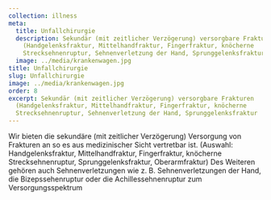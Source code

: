 ```yaml
---
collection: illness
meta:
  title: Unfallchirurgie
  description: Sekundär (mit zeitlicher Verzögerung) versorgbare Frakturen
    (Handgelenksfraktur, Mittelhandfraktur, Fingerfraktur, knöcherne
    Strecksehnenruptur, Sehnenverletzung der Hand, Sprunggelenksfraktur
  image: ../media/krankenwagen.jpg
title: Unfallchirurgie
slug: Unfallchirurgie
image: ../media/krankenwagen.jpg
order: 8
excerpt: Sekundär (mit zeitlicher Verzögerung) versorgbare Frakturen
  (Handgelenksfraktur, Mittelhandfraktur, Fingerfraktur, knöcherne
  Strecksehnenruptur, Sehnenverletzung der Hand, Sprunggelenksfraktur
---
```

Wir bieten die sekundäre (mit zeitlicher Verzögerung) Versorgung von Frakturen an so es aus medizinischer Sicht vertretbar ist. (Auswahl: Handgelenksfraktur, Mittelhandfraktur, Fingerfraktur, knöcherne Strecksehnenruptur, Sprunggelenksfraktur, Oberarmfraktur) Des Weiteren gehören auch Sehnenverletzungen wie z. B. Sehnenverletzungen der Hand, die Bizepssehenruptur oder die Achillessehnenruptur zum Versorgungsspektrum